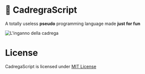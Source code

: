 # 🍎 CadregraScript

A totally useless **pseudo** programming language made **just for fun**

![L'inganno della cadrega](https://scontent-mxp1-1.xx.fbcdn.net/v/t1.0-9/10924750_10152651904133181_3882763954929450692_n.jpg?_nc_eui2=v1%3AAeFEGOlF3UD1GcDYOmLa51V-GVMCEPE0awKmp2HY3gnwj1fLyHqLSDAyaWMLj8EGk5qUbxvNGOfo0za28SnB-pOH-sVGZX-BUXruL6bvwFxlBQ&oh=26d9bcbae6d3ae84784618d92a168c84&oe=5B3D17BA)

# License

CadregaScript is licensed under [MIT License](/LICENSE)

